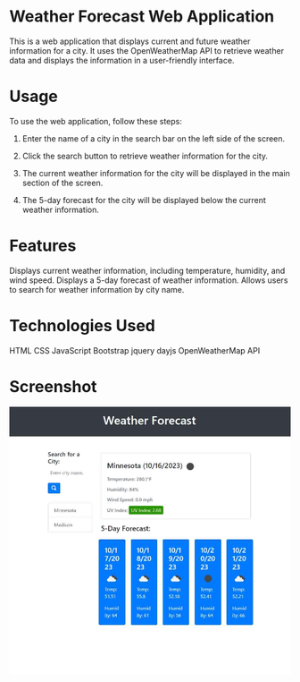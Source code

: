 # Weather Forecast Web Application
This is a web application that displays current and future weather information for a city. It uses the OpenWeatherMap API to retrieve weather data and displays the information in a user-friendly interface.

# Usage
To use the web application, follow these steps:
1. Enter the name of a city in the search bar on the left side of the screen.

2. Click the search button to retrieve weather information for the city.

3. The current weather information for the city will be displayed in the main section of the screen.

4. The 5-day forecast for the city will be displayed below the current weather information.

# Features
Displays current weather information, including temperature, humidity, and wind speed.
Displays a 5-day forecast of weather information.
Allows users to search for weather information by city name.

# Technologies Used
HTML
CSS
JavaScript
Bootstrap
jquery
dayjs
OpenWeatherMap API

# Screenshot
![Alt text](images/WeatherForcast.png)